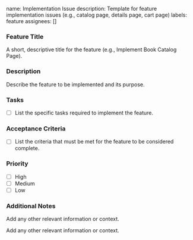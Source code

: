 name: Implementation Issue
description: Template for feature implementation issues (e.g., catalog page, details page, cart page)
labels: feature
assignees: []

### Feature Title

A short, descriptive title for the feature (e.g., Implement Book Catalog Page).

### Description

Describe the feature to be implemented and its purpose.

### Tasks

- [ ] List the specific tasks required to implement the feature.

### Acceptance Criteria

- [ ] List the criteria that must be met for the feature to be considered complete.

### Priority

- [ ] High
- [ ] Medium
- [ ] Low

### Additional Notes

Add any other relevant information or context.

Add any other relevant information or context.
